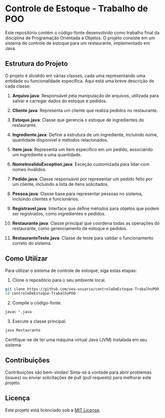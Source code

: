 # Controle de Estoque - Trabalho de POO

Este repositório contém o código-fonte desenvolvido como trabalho final da disciplina de Programação Orientada a Objetos. O projeto consiste em um sistema de controle de estoque para um restaurante, implementado em Java.

## Estrutura do Projeto

O projeto é dividido em várias classes, cada uma representando uma entidade ou funcionalidade específica. Aqui está uma breve descrição de cada classe:

1. **Arquivo.java**: Responsável pela manipulação de arquivos, utilizada para salvar e carregar dados do estoque e pedidos.

2. **Cliente.java**: Representa um cliente que realiza pedidos no restaurante.

3. **Estoque.java**: Classe que gerencia o estoque de ingredientes do restaurante.

4. **Ingrediente.java**: Define a estrutura de um ingrediente, incluindo nome, quantidade disponível e métodos relacionados.

5. **Item.java**: Representa um item específico em um pedido, associando um ingrediente a uma quantidade.

6. **NomeInvalidoException.java**: Exceção customizada para lidar com nomes inválidos.

7. **Pedido.java**: Classe responsável por representar um pedido feito por um cliente, incluindo a lista de itens solicitados.

8. **Pessoa.java**: Classe base para representar pessoas no sistema, incluindo clientes e funcionários.

9. **Registravel.java**: Interface que define métodos para objetos que podem ser registrados, como ingredientes e pedidos.

10. **Restaurante.java**: Classe principal que coordena todas as operações do restaurante, como gerenciamento de estoque e pedidos.

11. **RestauranteTeste.java**: Classe de teste para validar o funcionamento correto do sistema.

## Como Utilizar

Para utilizar o sistema de controle de estoque, siga estas etapas:

1. Clone o repositório para o seu ambiente local.

```bash
git clone https://github.com/seu-usuario/controleDeEstoque-TrabalhoPOO.git
cd controleDeEstoque-TrabalhoPOO
```

2. Compile o código-fonte.

```bash
javac *.java
```

3. Execute a classe principal.

```bash
java Restaurante
```

Certifique-se de ter uma máquina virtual Java (JVM) instalada em seu sistema.

## Contribuições

Contribuições são bem-vindas! Sinta-se à vontade para abrir problemas (issues) ou enviar solicitações de pull (pull requests) para melhorar este projeto.

## Licença

Este projeto está licenciado sob a [MIT License](LICENSE).
